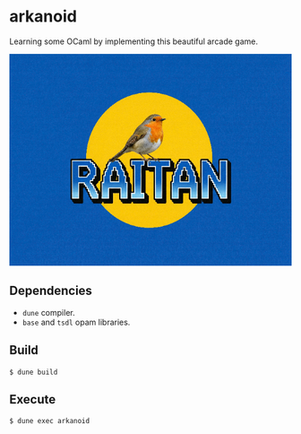 # arkanoid

Learning some OCaml by implementing this beautiful arcade game.

![arkanoid.gif](res/arkanoid.gif)

## Dependencies

- `dune` compiler.
- `base` and `tsdl` opam libraries.

## Build

```shell
$ dune build
```

## Execute

```shell
$ dune exec arkanoid
```

